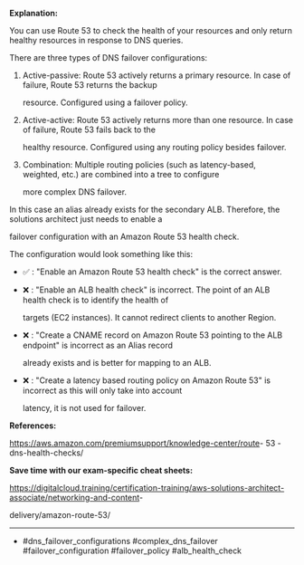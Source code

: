 **Explanation:**

You can use Route 53 to check the health of your resources and only return healthy resources in response to DNS queries.

There are three types of DNS failover configurations:

1. Active-passive: Route 53 actively returns a primary resource. In case of failure, Route 53 returns the backup

   resource. Configured using a failover policy.

2. Active-active: Route 53 actively returns more than one resource. In case of failure, Route 53 fails back to the

   healthy resource. Configured using any routing policy besides failover.

3. Combination: Multiple routing policies (such as latency-based, weighted, etc.) are combined into a tree to configure

   more complex DNS failover.

In this case an alias already exists for the secondary ALB. Therefore, the solutions architect just needs to enable a

failover configuration with an Amazon Route 53 health check.

The configuration would look something like this:

- ✅ :  "Enable an Amazon Route 53 health check" is the correct answer.

- ❌ :  "Enable an ALB health check" is incorrect. The point of an ALB health check is to identify the health of

  targets (EC2 instances). It cannot redirect clients to another Region.

- ❌ :  "Create a CNAME record on Amazon Route 53 pointing to the ALB endpoint" is incorrect as an Alias record

  already exists and is better for mapping to an ALB.

- ❌ :  "Create a latency based routing policy on Amazon Route 53" is incorrect as this will only take into account

  latency, it is not used for failover.

**References:**

<https://aws.amazon.com/premiumsupport/knowledge-center/route>- 53 - dns-health-checks/

**Save time with our exam-specific cheat sheets:**

<https://digitalcloud.training/certification-training/aws-solutions-architect-associate/networking-and-content>-

delivery/amazon-route-53/

----

- #dns_failover_configurations #complex_dns_failover #failover_configuration #failover_policy #alb_health_check
